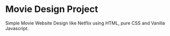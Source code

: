 # Movie Design Project

Simple Movie Website Design like Netflix using HTML, pure CSS and Vanilla Javascript.